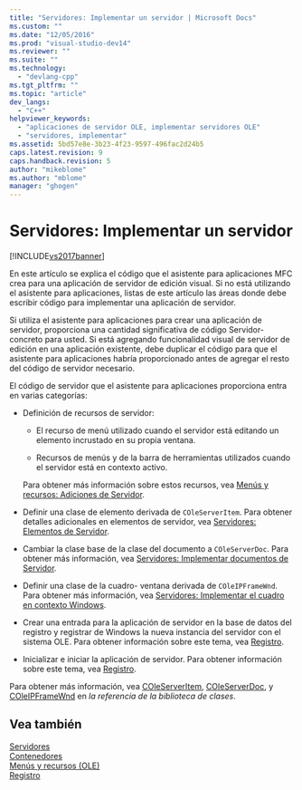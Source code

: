 ```yaml
---
title: "Servidores: Implementar un servidor | Microsoft Docs"
ms.custom: ""
ms.date: "12/05/2016"
ms.prod: "visual-studio-dev14"
ms.reviewer: ""
ms.suite: ""
ms.technology: 
  - "devlang-cpp"
ms.tgt_pltfrm: ""
ms.topic: "article"
dev_langs: 
  - "C++"
helpviewer_keywords: 
  - "aplicaciones de servidor OLE, implementar servidores OLE"
  - "servidores, implementar"
ms.assetid: 5bd57e8e-3b23-4f23-9597-496fac2d24b5
caps.latest.revision: 9
caps.handback.revision: 5
author: "mikeblome"
ms.author: "mblome"
manager: "ghogen"
---
```

# Servidores: Implementar un servidor
[!INCLUDE[vs2017banner](../assembler/inline/includes/vs2017banner.md)]

En este artículo se explica el código que el asistente para aplicaciones MFC crea para una aplicación de servidor de edición visual.  Si no está utilizando el asistente para aplicaciones, listas de este artículo las áreas donde debe escribir código para implementar una aplicación de servidor.  
  
 Si utiliza el asistente para aplicaciones para crear una aplicación de servidor, proporciona una cantidad significativa de código Servidor\- concreto para usted.  Si está agregando funcionalidad visual de servidor de edición en una aplicación existente, debe duplicar el código para que el asistente para aplicaciones habría proporcionado antes de agregar el resto del código de servidor necesario.  
  
 El código de servidor que el asistente para aplicaciones proporciona entra en varias categorías:  
  
-   Definición de recursos de servidor:  
  
    -   El recurso de menú utilizado cuando el servidor está editando un elemento incrustado en su propia ventana.  
  
    -   Recursos de menús y de la barra de herramientas utilizados cuando el servidor está en contexto activo.  
  
     Para obtener más información sobre estos recursos, vea [Menús y recursos: Adiciones de Servidor](../mfc/menus-and-resources-server-additions.md).  
  
-   Definir una clase de elemento derivada de `COleServerItem`.  Para obtener detalles adicionales en elementos de servidor, vea [Servidores: Elementos de Servidor](../mfc/servers-server-items.md).  
  
-   Cambiar la clase base de la clase del documento a `COleServerDoc`.  Para obtener más información, vea [Servidores: Implementar documentos de Servidor](../mfc/servers-implementing-server-documents.md).  
  
-   Definir una clase de la cuadro\- ventana derivada de `COleIPFrameWnd`.  Para obtener más información, vea [Servidores: Implementar el cuadro en contexto Windows](../mfc/servers-implementing-in-place-frame-windows.md).  
  
-   Crear una entrada para la aplicación de servidor en la base de datos del registro y registrar de Windows la nueva instancia del servidor con el sistema OLE.  Para obtener información sobre este tema, vea [Registro](../mfc/registration.md).  
  
-   Inicializar e iniciar la aplicación de servidor.  Para obtener información sobre este tema, vea [Registro](../mfc/registration.md).  
  
 Para obtener más información, vea [COleServerItem](../mfc/reference/coleserveritem-class.md), [COleServerDoc](../mfc/reference/coleserverdoc-class.md), y [COleIPFrameWnd](../mfc/reference/coleipframewnd-class.md) en *la referencia de la biblioteca de clases*.  
  
## Vea también  
 [Servidores](../mfc/servers.md)   
 [Contenedores](../mfc/containers.md)   
 [Menús y recursos \(OLE\)](../mfc/menus-and-resources-ole.md)   
 [Registro](../mfc/registration.md)